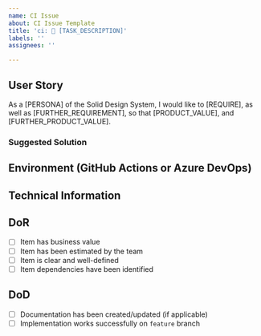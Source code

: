 ```yaml
---
name: CI Issue
about: CI Issue Template
title: 'ci: 👷 [TASK_DESCRIPTION]'
labels: ''
assignees: ''

---
```


## User Story
As a [PERSONA] of the Solid Design System, I would like to [REQUIRE], as well as [FURTHER_REQUIREMENT],
so that [PRODUCT_VALUE], and [FURTHER_PRODUCT_VALUE].
### Suggested Solution

## Environment (GitHub Actions or Azure DevOps)

## Technical Information

## DoR
- [ ] Item has business value
- [ ] Item has been estimated by the team
- [ ] Item is clear and well-defined
- [ ] Item dependencies have been identified

## DoD
- [ ] Documentation has been created/updated (if applicable)
- [ ] Implementation works successfully on `feature` branch
